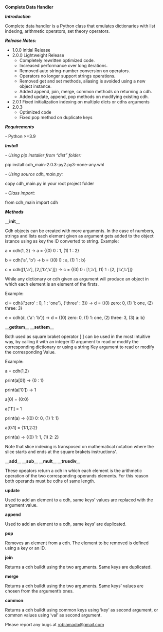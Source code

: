 **Complete Data Handler**

***Introduction***

Complete data handler is a Python class that emulates dictionaries with list indexing, arithmetic operators, set theory operators.

***Release Notes:***

- 1.0.0 Initial Release
- 2.0.0 Lightweight Release
  - Completely rewritten optimized code.
  - Increased performance over long iterations.
  - Removed auto string-number conversion on operators.
  - Operators no longer support strings operations.
  - Removed get and set methods, aliasing is avoided using a new object instance.
  - Added append, join, merge, common methods on returning a cdh.
  - Added update, append, pop methods on modifying existing cdh.
- 2.0.1 Fixed initialization indexing on multiple dicts or cdhs arguments
- 2.0.3
    - Optimized code
	- Fixed pop method on duplicate keys
	
***Requirements***

\- Python >=3.9

***Install***

*- Using pip installer from “dist” folder:*

pip install cdh\_main-2.0.3-py2.py3-none-any.whl

*- Using source cdh\_main.py:*

copy cdh\_main.py in your root project folder

*-  Class import:*

from cdh\_main import cdh

***Methods***

**\_\_init\_\_**

Cdh objects can be created with more arguments. In the case of numbers, strings and lists each element given as argument gets added to the object istance using as key the ID converted to string. Example:

a = cdh(1, 2) → a = {(0) 0 : 1, (1) 1 : 2}

b = cdh('a', 'b') → b = {(0) 0 : a, (1) 1 : b}

c = cdh([1,'a'], [2,['b','c']]) → c = {(0) 0 : [1,’a’], (1) 1 : [2, [‘b’,’c’]]}


While any dictionary or cdh given as argument will produce an object in which each element is an element of the firsts. 

Example:

d = cdh({'zero' : 0, 1 : 'one'}, {'three' : 3}) → d = {(0) zero: 0, (1) 1: one, (2) three: 3}

e = cdh(d, {'a': 'b'}) → d = {(0) zero: 0, (1) 1: one, (2) three: 3, (3) a: b}

**\_\_getitem\_\_   \_\_setitem\_\_**

Both used as square braket operator [ ] can be used in the most intuitive way, by calling it with an integer ID argument to read or modify the corresponding dictionary or using a string Key argument to read or modify the corresponding Value.

Example:

a = cdh(1,2)

print(a[0]) → {0 : 1}

print(a[‘0’]) → 1

a[0] = {0:0}

a['1'] = 1

print(a) → {(0) 0: 0, (1) 1: 1}

a[0:1] = {1:1,2:2}

print(a) → {(0) 1: 1, (1) 2: 2}

Note that slice indexing is transposed on mathematical notation where the slice starts and ends at the square brakets instructions’.

**\_\_add\_\_	\_\_sub\_\_	\_\_mult\_\_	\_\_truediv\_\_**

These opeators return a cdh in which each element is the arithmetic operation of the two corresponding operands elements. For this reason both operands must be cdhs of same length.

**update**

Used to add an element to a cdh, same keys’ values are replaced with the argument value.

**append**

Used to add an element to a cdh, same keys’ are duplicated.

**pop**

Removes an element from a cdh. The element to be removed is defined using a key or an ID.

**join**

Returns a cdh buildt using the two arguments. Same keys are duplicated.

**merge**

Returns a cdh buildt using the two arguments. Same keys’ values are chosen from the argument’s ones.

**common**

Returns a cdh buildt using common keys using ‘key’ as second argument, or common values using ‘val’ as second argument.


Please report any bugs at robiamado@gmail.com
